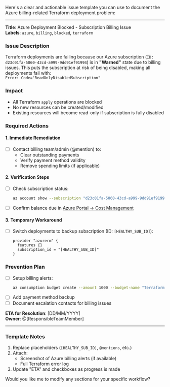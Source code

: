 Here's a clear and actionable issue template you can use to document the Azure billing-related Terraform deployment problem:

---

**Title**: Azure Deployment Blocked - Subscription Billing Issue  
**Labels**: `azure`, `billing`, `blocked`, `terraform`  

### **Issue Description**  
Terraform deployments are failing because our Azure subscription (`ID: d23c01fa-5060-43cd-a999-9dd91ef91994`) is in **"Warned"** state due to billing issues. This puts the subscription at risk of being disabled, making all deployments fail with:  
`Error: Code="ReadOnlyDisabledSubscription"`  

### **Impact**  
- All Terraform `apply` operations are blocked  
- No new resources can be created/modified  
- Existing resources will become read-only if subscription is fully disabled  

### **Required Actions**  

#### 1. Immediate Remediation  
- [ ] Contact billing team/admin (@mention) to:  
  - Clear outstanding payments  
  - Verify payment method validity  
  - Remove spending limits (if applicable)  

#### 2. Verification Steps  
- [ ] Check subscription status:  
  ```bash
  az account show --subscription "d23c01fa-5060-43cd-a999-9dd91ef91994" --query "state"
  ```  
- [ ] Confirm balance due in [Azure Portal → Cost Management](https://portal.azure.com/#blade/Microsoft_Azure_Billing/SubscriptionsBlade)  

#### 3. Temporary Workaround  
- [ ] Switch deployments to backup subscription (ID: `[HEALTHY_SUB_ID]`):  
  ```hcl
  provider "azurerm" {
    features {}
    subscription_id = "[HEALTHY_SUB_ID]" 
  }
  ```  

### **Prevention Plan**  
- [ ] Setup billing alerts:  
  ```bash
  az consumption budget create --amount 1000 --budget-name "TerraformGuardrail" --category cost
  ```  
- [ ] Add payment method backup  
- [ ] Document escalation contacts for billing issues  

**ETA for Resolution**: [DD/MM/YYYY]  
**Owner**: @[ResponsibleTeamMember]  

--- 

### **Template Notes**  
1. Replace placeholders (`[HEALTHY_SUB_ID]`, `@mentions`, etc.)  
2. Attach:  
   - Screenshot of Azure billing alerts (if available)  
   - Full Terraform error log  
3. Update "ETA" and checkboxes as progress is made  

Would you like me to modify any sections for your specific workflow?